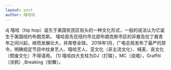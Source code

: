 ```yaml
---
layout: post
author: 嘻哈侠
---
```

dj
嘻哈（hip hop）诞生于美国贫民区街头的一种文化形式，一般的说法认为它诞生于美国纽约布朗克斯。
嘻哈首先在纽约市北部布朗克斯市区的非裔及拉丁裔青年之间兴起，继而发展壮大，并席卷全球。
2018年1月，广电总局发布了最严的禁令，明确规定节目中纹身艺人、嘻哈艺人、亚文化（非主流文化）、喊麦、丧文化（颓废文化）不得请用。 [1]
嘻哈四大支柱为DJ（打碟），MC（说唱），Graffiti（涂鸦）,Breaking（街舞）。